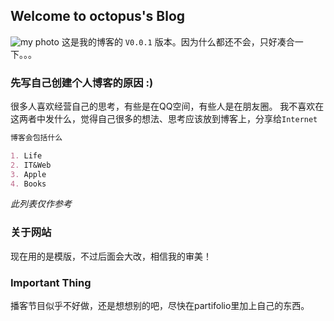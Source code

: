 ## Welcome to octopus's Blog
![my photo](http://oqa5o9dlv.bkt.clouddn.com/IMG_0133.jpg)
这是我的博客的 `V0.0.1` 版本。因为什么都还不会，只好凑合一下。。。

### 先写自己创建个人博客的原因 :)

很多人喜欢经营自己的思考，有些是在QQ空间，有些人是在朋友圈。
我不喜欢在这两者中发什么，觉得自己很多的想法、思考应该放到博客上，分享给`Internet`

```markdown
博客会包括什么

1. Life
2. IT&Web
3. Apple
4. Books

```

*此列表仅作参考*

### 关于网站

现在用的是模版，不过后面会大改，相信我的审美！

### Important Thing

播客节目似乎不好做，还是想想别的吧，尽快在partifolio里加上自己的东西。

